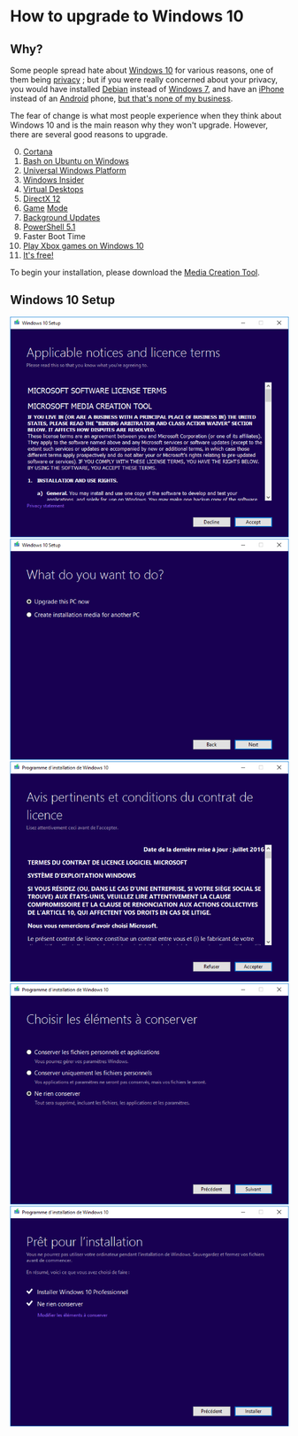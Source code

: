 # How to upgrade to Windows 10

## Why?
Some people spread hate about [Windows 10](https://en.wikipedia.org/wiki/Windows_10) for various reasons, one of them being [privacy](https://en.wikipedia.org/wiki/Windows_10#Privacy_and_data_collection) ; but if you were really concerned about your privacy, you would have installed [Debian](https://en.wikipedia.org/wiki/Debian) instead of [Windows 7](https://en.wikipedia.org/wiki/Windows_7), and have an [iPhone](https://en.wikipedia.org/wiki/IOS) instead of an [Android](https://en.wikipedia.org/wiki/Android_(operating_system)) phone, [but that's none of my business](http://i.memeful.com/memes/R543qxM/Kermit-The-Frog.jpg).

The fear of change is what most people experience when they think about Windows 10 and is the main reason why they won't upgrade. However, there are several good reasons to upgrade.

0. [Cortana](https://en.wikipedia.org/wiki/Cortana_(software))
0. [Bash on Ubuntu on Windows](https://msdn.microsoft.com/en-ca/commandline/wsl/about)
0. [Universal Windows Platform](https://en.wikipedia.org/wiki/Universal_Windows_Platform)
0. [Windows Insider](https://en.wikipedia.org/wiki/Windows_Insider)
0. [Virtual Desktops](https://en.wikipedia.org/wiki/Task_View)
0. [DirectX 12](https://en.wikipedia.org/wiki/DirectX#DirectX_12)
0. [Game](http://news.xbox.com/2017/01/13/creators-update-beam-streaming-increased-performance-fan-requested-features-coming-xbox-one-windows-10/) [Mode](https://blogs.windows.com/windowsexperience/2017/01/25/new-windows-10-creators-update-gaming-features-arrive-week-windows-insiders/)
0. [Background Updates](https://en.wikipedia.org/wiki/Windows_Update#Windows_10)
0. [PowerShell 5.1](https://en.wikipedia.org/wiki/PowerShell#PowerShell_5.0)
0. Faster Boot Time
0. [Play Xbox games on Windows 10](https://en.wikipedia.org/wiki/Windows_10#Multimedia_and_gaming)
0. [It's free!](https://en.wikipedia.org/wiki/Windows_10#Free_upgrade_offer)

To begin your installation, please download the [Media Creation Tool](https://www.microsoft.com/en-ca/software-download/windows10/).

## Windows 10 Setup
![1](https://raw.githubusercontent.com/NatoBoram/FirstRun/master/Windows%2010/HowTo/Upgrade/1.PNG)
![2](https://raw.githubusercontent.com/NatoBoram/FirstRun/master/Windows%2010/HowTo/Upgrade/2.PNG)
![3](https://raw.githubusercontent.com/NatoBoram/FirstRun/master/Windows%2010/HowTo/Upgrade/3.PNG)
![4](https://raw.githubusercontent.com/NatoBoram/FirstRun/master/Windows%2010/HowTo/Upgrade/4.PNG)
![5](https://raw.githubusercontent.com/NatoBoram/FirstRun/master/Windows%2010/HowTo/Upgrade/5.PNG)
